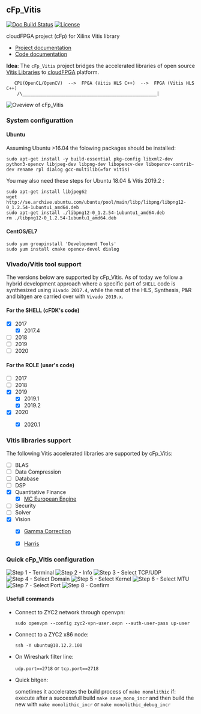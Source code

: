 ## cFp_Vitis

[![Doc Build Status](https://travis.ibm.com/cloudFPGA/cFp_Vitis.svg?token=8sgWzx3xuqu53CzFUy8K&branch=master)](https://travis.ibm.com/cloudFPGA/cFp_Vitis)  [![License](https://img.shields.io/badge/License-Apache%202.0-blue.svg)](https://opensource.org/licenses/Apache-2.0)

cloudFPGA project (cFp) for Xilinx Vitis library

- [Project documentation](https://pages.github.ibm.com/cloudFPGA/Doc/pages/project_repository.html#cfp-vitis)
- [Code documentation](https://pages.github.ibm.com/cloudFPGA/Dox/group__cFp__Vitis.html)

**Idea**: The `cFp_Vitis` project bridges the accelerated libraries of open source [Vitis Libraries](https://github.com/Xilinx/Vitis_Libraries) to [cloudFPGA](https://pages.github.ibm.com/cloudFPGA/Doc/index.html) platform.
```
   CPU(OpenCL/OpenCV)  -->  FPGA (Vitis HLS C++)  -->  FPGA (Vitis HLS C++)
    /\__________________________________________________|
```

![Oveview of cFp_Vitis](./doc/cFp_Vitis.png)


### System configurattion

#### Ubuntu

Assuming Ubuntu >16.04 the folowing packages should be installed:
```
sudo apt-get install -y build-essential pkg-config libxml2-dev python3-opencv libjpeg-dev libpng-dev libopencv-dev libopencv-contrib-dev rename rpl dialog gcc-multilib(=for vitis)
```

You may also need these steps for Ubuntu 18.04 & Vitis 2019.2 :
```
sudo apt-get install libjpeg62
wget http://se.archive.ubuntu.com/ubuntu/pool/main/libp/libpng/libpng12-0_1.2.54-1ubuntu1_amd64.deb
sudo apt-get install ./libpng12-0_1.2.54-1ubuntu1_amd64.deb 
rm ./libpng12-0_1.2.54-1ubuntu1_amd64.deb
```

#### CentOS/EL7
```
sudo yum groupinstall 'Development Tools'
sudo yum install cmake opencv-devel dialog
```

### Vivado/Vitis tool support

The versions below are supported by cFp_Vitis. As of today we follow a hybrid development approach
where a specific part of `SHELL` code is synthesized using `Vivado 2017.4`, while the rest of the 
HLS, Synthesis, P&R and bitgen are carried over with `Vivado 2019.x`.

#### For the SHELL (cFDK's code)

- [x] 2017
  - [x] 2017.4
- [ ] 2018
- [ ] 2019
- [ ] 2020

#### For the ROLE (user's code)

- [ ] 2017
- [ ] 2018
- [x] 2019
  - [x] 2019.1
  - [x] 2019.2
- [x] 2020
  - [x] 2020.1



### Vitis libraries support

The following Vitis accelerated libraries are supported by cFp_Vitis:

- [ ] BLAS
- [ ] Data Compression
- [ ] Database
- [ ] DSP
- [x] Quantitative Finance
  - [x] [MC European Engine](./ROLE/quantitative_finance/hls/mceuropeanengine)
- [ ] Security
- [ ] Solver
- [x] Vision
  - [x] [Gamma Correction](./ROLE/vision/hls/gammacorrection)
  - [x] [Harris](./ROLE/vision/hls/harris/)
  
  

### Quick cFp_Vitis configuration
![Step 1 - Terminal](./doc/config1.png)
![Step 2 - Info](./doc/config2.png)
![Step 3 - Select TCP/UDP](./doc/config3.png)
![Step 4 - Select Domain](./doc/config4.png)
![Step 5 - Select Kernel](./doc/config5.png)
![Step 6 - Select MTU](./doc/config6.png)
![Step 7 - Select Port](./doc/config7.png)
![Step 8 - Confirm](./doc/config8.png)

#### Usefull commands

- Connect to ZYC2 network through openvpn:

  `sudo openvpn --config zyc2-vpn-user.ovpn --auth-user-pass up-user`

- Connect to a ZYC2 x86 node:

  `ssh -Y ubuntu@10.12.2.100`

- On Wireshark filter line:

  `udp.port==2718` or `tcp.port==2718`
  
- Quick bitgen:

  sometimes it accelerates the build process of `make monolithic` if:
  execute after a successfull build `make save_mono_incr` and then build the new with `make monolithic_incr` or `make monolithic_debug_incr`


  
